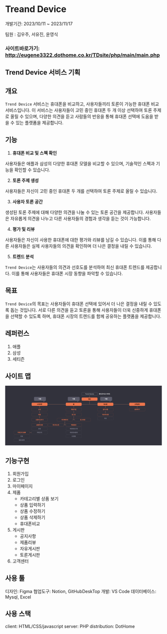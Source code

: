 # Treand Device

개발기간: 2023/10/11 ~ 2023/11/17

팀원 : 김우주, 서유진, 윤영식

### 사이트바로가기: http://eugene3322.dothome.co.kr/TDsite/php/main/main.php

## Trend Device 서비스 기획

## 개요

`Trend Device` 서비스는 휴대폰을 비교하고, 사용자들끼리 토론이 가능한 휴대폰 비교 서비스입니다. 이 서비스는 사용자들이 고민 중인 휴대폰 두 개 이상 선택하여 토론 주제로 올릴 수 있으며, 다양한 의견을 듣고 사람들의 반응을 통해 휴대폰 선택에 도움을 받을 수 있는 플랫폼을 제공합니다.

## 기능

1. **휴대폰 비교 및 스펙 확인**

사용자들은 애플과 삼성의 다양한 휴대폰 모델을 비교할 수 있으며, 기술적인 스펙과 기능을 확인할 수 있습니다.

2. **토론 주제 생성**

사용자들은 자신이 고민 중인 휴대폰 두 개를 선택하여 토론 주제로 올릴 수 있습니다. 

3. **사용자 토론 공간**

생성된 토론 주제에 대해 다양한 의견을 나눌 수 있는 토론 공간을 제공합니다. 사용자들은 자유롭게 의견을 나누고 다른 사용자들의 경험과 생각을 듣는 것이 가능합니다.

4. **평가 및 리뷰**

사용자들은 자신이 사용한 휴대폰에 대한 평가와 리뷰를 남길 수 있습니다. 이를 통해 다른 사용자들은 실제 사용자들의 의견을 확인하며 더 나은 결정을 내릴 수 있습니다.

5. **트렌드 분석**

 `Trend Device`는 사용자들의 의견과 선호도를 분석하여 최신 휴대폰 트렌드를 제공합니다. 이를 통해 사용자들은 휴대폰 시장 동향을 파악할 수 있습니다.

## 목표

 `Trend Device`의 목표는 사용자들이 휴대폰 선택에 있어서 더 나은 결정을 내릴 수 있도록 돕는 것입니다. 서로 다른 의견을 듣고 토론을 통해 사용자들이 더욱 신중하게 휴대폰을 선택할 수 있도록 하며, 휴대폰 시장의 트렌드를 함께 공유하는 플랫폼을 제공합니다.

 ## 레퍼런스

1. 애플
2. 삼성
3. 세티즌

## 사이트 맵
![사이트맵.png](sitemap.png)

## 기능구현

1. 회원가입
2. 로그인 
3. 마이페이지
4. 제품
    - 카테고리별 상품 보기
    - 상품 입력하기
    - 상품 수정하기
    - 상품 삭제하기
    - 휴대폰비교
5. 게시판
    - 공지사항
    - 제품리뷰
    - 자유게시판
    - 토론게시판
6. 고객센터

## 사용 툴
디자인: Figma
협업도구: Notion, GitHubDeskTop
개발: VS Code
데이터베이스: Mysql, Excel

## 사용 스택
client: HTML/CSS/javascript
server: PHP
distribution: DotHome





